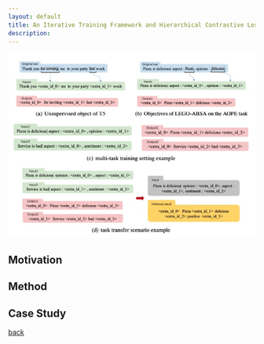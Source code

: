 ```yaml
---
layout: default
title: An Iterative Training Framework and Hierarchical Contrastive Loss for Graph-Text Matching
description: 
---
```


![Link](../figure/LEGO-ABSA-fig1.jpg)


## Motivation

## Method

## Case Study

[back](./)
